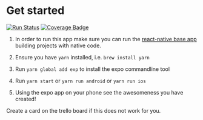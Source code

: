 # Get started

[![Run Status](https://api.shippable.com/projects/59a3023bcf8c1407003521c5/badge?branch=master)](https://app.shippable.com/github/IanEdington/sharebibles)
[![Coverage Badge](https://api.shippable.com/projects/59a3023bcf8c1407003521c5/coverageBadge?branch=master)](https://app.shippable.com/github/IanEdington/sharebibles)

1. In order to run this app make sure you can run the [react-native base app](https://facebook.github.io/react-native/docs/getting-started.html) building projects with native code.

2. Ensure you have `yarn` installed, i.e. `brew install yarn`

3. Run `yarn global add exp` to install the expo commandline tool

4. Run `yarn start` or `yarn run android` or `yarn run ios`

5. Using the expo app on your phone see the awesomeness you have created!

Create a card on the trello board if this does not work for you.

